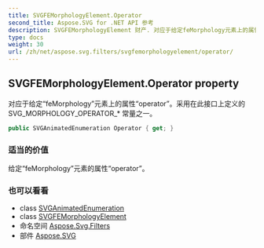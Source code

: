 ```yaml
---
title: SVGFEMorphologyElement.Operator
second_title: Aspose.SVG for .NET API 参考
description: SVGFEMorphologyElement 财产. 对应于给定feMorphology元素上的属性operator采用在此接口上定义的 SVG_MORPHOLOGY_OPERATOR_ 常量之一
type: docs
weight: 30
url: /zh/net/aspose.svg.filters/svgfemorphologyelement/operator/
---
```

## SVGFEMorphologyElement.Operator property

对应于给定“feMorphology”元素上的属性“operator”。采用在此接口上定义的 SVG_MORPHOLOGY_OPERATOR_* 常量之一。

```csharp
public SVGAnimatedEnumeration Operator { get; }
```

### 适当的价值

给定“feMorphology”元素的属性“operator”。

### 也可以看看

* class [SVGAnimatedEnumeration](../../../aspose.svg.datatypes/svganimatedenumeration/)
* class [SVGFEMorphologyElement](../)
* 命名空间 [Aspose.Svg.Filters](../../svgfemorphologyelement/)
* 部件 [Aspose.SVG](../../../)


